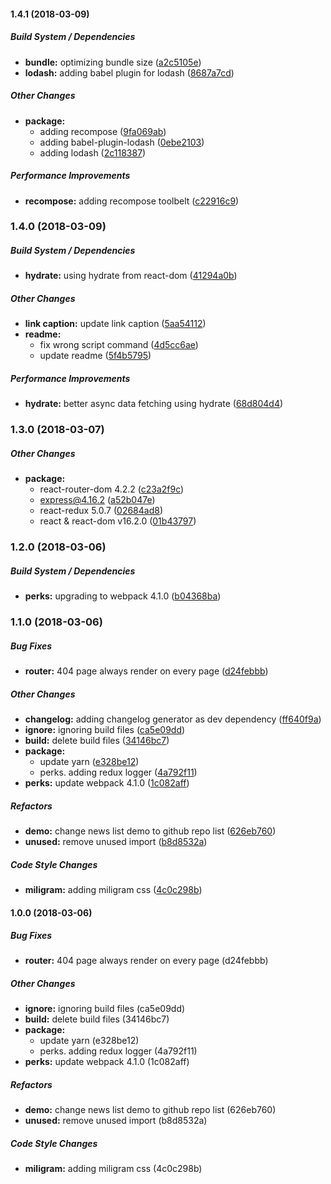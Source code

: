 #### 1.4.1 (2018-03-09)

##### Build System / Dependencies

* **bundle:**  optimizing bundle size ([a2c5105e](https://github.com/tagraha/react-scratch/commit/a2c5105e222878d14220be33b8fa19d246bba20d))
* **lodash:**  adding babel plugin for lodash ([8687a7cd](https://github.com/tagraha/react-scratch/commit/8687a7cd782c7b75168380dca6c5ecf9f1b28ef3))

##### Other Changes

* **package:**
  *  adding recompose ([9fa069ab](https://github.com/tagraha/react-scratch/commit/9fa069ab3a600784ad6ab440acd3db5cf9329132))
  *  adding babel-plugin-lodash ([0ebe2103](https://github.com/tagraha/react-scratch/commit/0ebe2103614bdcf7aa88a05581ba96c7625e418a))
  *  adding lodash ([2c118387](https://github.com/tagraha/react-scratch/commit/2c1183870073d3e69185bd9dbbf4663efed3d4ae))

##### Performance Improvements

* **recompose:**  adding recompose toolbelt ([c22916c9](https://github.com/tagraha/react-scratch/commit/c22916c99eae8611c39ffeb8b8d63aabe0fec6f4))

### 1.4.0 (2018-03-09)

##### Build System / Dependencies

* **hydrate:**  using hydrate from react-dom ([41294a0b](https://github.com/tagraha/react-scratch/commit/41294a0b539bfa25b96f6b3561ed23d56dc0f28c))

##### Other Changes

* **link caption:**  update link caption ([5aa54112](https://github.com/tagraha/react-scratch/commit/5aa54112c8c1618fbbf44c86235a75491aa86ffa))
* **readme:**
  *  fix wrong script command ([4d5cc6ae](https://github.com/tagraha/react-scratch/commit/4d5cc6aea196283a764d523326790415ed6bf263))
  *  update readme ([5f4b5795](https://github.com/tagraha/react-scratch/commit/5f4b5795ee64d106a6975bb7cb1de43fafd76e6e))

##### Performance Improvements

* **hydrate:**  better async data fetching using hydrate ([68d804d4](https://github.com/tagraha/react-scratch/commit/68d804d4c3d371ac6bdf48fe909e2ab1279645e2))

### 1.3.0 (2018-03-07)

##### Other Changes

* **package:**
  *  react-router-dom 4.2.2 ([c23a2f9c](https://github.com/tagraha/react-scratch/commit/c23a2f9cff9e852e8c10add13916423b1196a461))
  *  express@4.16.2 ([a52b047e](https://github.com/tagraha/react-scratch/commit/a52b047e39e18d1dcac91d1580ad5e20593eb119))
  *  react-redux 5.0.7 ([02684ad8](https://github.com/tagraha/react-scratch/commit/02684ad88a34a3a8783bcba5bc56fd64824d1cca))
  *  react & react-dom v16.2.0 ([01b43797](https://github.com/tagraha/react-scratch/commit/01b437978afb313c18d046dac6d9b05da5ef0b88))

### 1.2.0 (2018-03-06)

##### Build System / Dependencies

* **perks:**  upgrading to webpack 4.1.0 ([b04368ba](https://github.com/tagraha/react-scratch/commit/b04368bafccb171bbb7310032eb482d41e04df5f))

### 1.1.0 (2018-03-06)

##### Bug Fixes

* **router:**  404 page always render on every page ([d24febbb](https://github.com/tagraha/react-scratch/commit/d24febbb9c8659409eaec584d877e2167bb26ab9))

##### Other Changes

* **changelog:**  adding changelog generator as dev dependency ([ff640f9a](https://github.com/tagraha/react-scratch/commit/ff640f9ad4f34e20590817425cfb735e7143b879))
* **ignore:**  ignoring build files ([ca5e09dd](https://github.com/tagraha/react-scratch/commit/ca5e09dd5dbae07843a3166be01e292d5f4be335))
* **build:**  delete build files ([34146bc7](https://github.com/tagraha/react-scratch/commit/34146bc7371c4600427087e0eb1876a4628215a2))
* **package:**
  *  update yarn ([e328be12](https://github.com/tagraha/react-scratch/commit/e328be1288d161576af2afc923a7e7b38a49494f))
  *  perks. adding redux logger ([4a792f11](https://github.com/tagraha/react-scratch/commit/4a792f1113bd005f4fd89ed4dca2b6d751fe626d))
* **perks:**  update webpack 4.1.0 ([1c082aff](https://github.com/tagraha/react-scratch/commit/1c082aff3e8e02e193852c61d4c58d30aa4ad21f))

##### Refactors

* **demo:**  change news list demo to github repo list ([626eb760](https://github.com/tagraha/react-scratch/commit/626eb760860f3baa835b926b74bdb72f4e6a9920))
* **unused:**  remove unused import ([b8d8532a](https://github.com/tagraha/react-scratch/commit/b8d8532a43bf00f8e066342361a0f50fa967f5cd))

##### Code Style Changes

* **miligram:**  adding miligram css ([4c0c298b](https://github.com/tagraha/react-scratch/commit/4c0c298b19636f015b6b3e2de18e39b16ed5eb06))

#### 1.0.0 (2018-03-06)

##### Bug Fixes

* **router:**  404 page always render on every page (d24febbb)

##### Other Changes

* **ignore:**  ignoring build files (ca5e09dd)
* **build:**  delete build files (34146bc7)
* **package:**
  *  update yarn (e328be12)
  *  perks. adding redux logger (4a792f11)
* **perks:**  update webpack 4.1.0 (1c082aff)

##### Refactors

* **demo:**  change news list demo to github repo list (626eb760)
* **unused:**  remove unused import (b8d8532a)

##### Code Style Changes

* **miligram:**  adding miligram css (4c0c298b)

